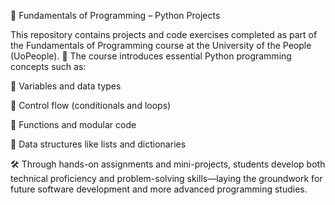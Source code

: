 🐍 Fundamentals of Programming – Python Projects

This repository contains projects and code exercises completed as part of the Fundamentals of Programming course at the University of the People (UoPeople).
📘 The course introduces essential Python programming concepts such as:

🔣 Variables and data types

🔁 Control flow (conditionals and loops)

🧮 Functions and modular code

🧺 Data structures like lists and dictionaries

🛠️ Through hands-on assignments and mini-projects, students develop both technical proficiency and problem-solving skills—laying the groundwork for future software development and more advanced programming studies.
